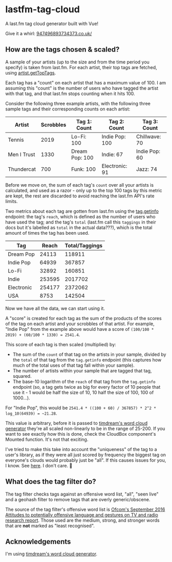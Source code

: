 # lastfm-tag-cloud
A last.fm tag cloud generator built with Vue!

Give it a whirl: [947496893734373.co.uk/](http://947496893734373.co.uk/)

## How are the tags chosen & scaled?

A sample of your artists (up to the size and from the time period you specify) is taken from last.fm. For each artist, their top tags are fetched, using [artist.getTopTags](https://www.last.fm/api/show/artist.getTopTags). 

Each tag has a "count" on each artist that has a maximum value of 100. I am assuming this "count" is the number of users who have tagged the artist with that tag, and that last.fm stops counting when it hits 100.

Consider the following three example artists, with the following three sample tags and their corresponding counts on each artist:

| Artist      | Scrobbles | Tag 1: Count   | Tag 2: Count   | Tag 3: Count  |
| ----------- | --------- | -------------- | -------------- | ------------- |
| Tennis      | 2019      | Lo-Fi: 100     | Indie Pop: 100 | Chillwave: 70 |
| Men I Trust | 1330      | Dream Pop: 100 | Indie: 67      | Indie Pop: 60 |
| Thundercat  | 700       | Funk: 100      | Electronic: 91 | Jazz: 74      |

Before we move on, the sum of each tag's `count` over all your artists is calculated, and used as a razor - only up to the top 100 tags by this metric are kept, the rest are discarded to avoid reaching the last.fm API's rate limits.

Two metrics about each tag are gotten from last.fm using the [tag.getinfo](https://www.last.fm/api/show/tag.getInfo) endpoint: the tag's `reach`, which is defined as the number of users who have used the tag; and the tag's `total` (last.fm call this `taggings` in their docs but it's labelled as `total` in the actual data???), which is the total amount of times the tag has been used.

| Tag        | Reach  | Total/Taggings |
| ---------- | ------ | -------------- |
| Dream Pop  | 24113  | 118911         |
| Indie Pop  | 64939  | 367857         |
| Lo-Fi      | 32892  | 160851         |
| Indie      | 253595 | 2017702        |
| Electronic | 254177 | 2372062        |
| USA        | 8753   | 142504         |

Now we have all the data, we can start using it.

A "score" is created for each tag as the sum of the products of the scores of the tag on each artist and your scrobbles of that artist. For example, "Indie Pop" from the example above would have a score of `(100/100 * 2019) + (60/100 * 1330) = 2541.4`.

This score of each tag is then scaled (multiplied) by: 

- The sum of the `count` of that tag on the artists in your sample, divided by the `total` of that tag from the `tag.getinfo` endpoint (this captures how much of the total uses of that tag fall within your sample).
- The number of artists within your sample that are tagged that tag, squared.
- The base-10 logarithm of the `reach` of that tag from the `tag.getinfo` endpoint (so, a tag gets twice as big for every factor of 10 people that use it - 1 would be half the size of 10, 10 half the size of 100, 100 of 1000...).

For "Indie Pop", this would be `2541.4 * ((100 + 60) / 367857) * 2^2 * log_10(64939) = ~21.28`.

This value is arbitrary, before it is passed to [timdream's word cloud generator](https://github.com/timdream/wordcloud2.js/) they're all scaled non-linearly to be in the range of 25-200. If you want to see exactly how this is done, check the CloudBox component's Mounted function. It's not that exciting.

I've tried to make this take into account the "uniqueness" of the tag to a user's library, as if they were all just scored by frequency the biggest tag on everyone's clouds would probably just be "all". If this causes issues for you, I know. See [here](https://github.com/TheTeaCat/lastfm-tag-cloud/issues/10). I don't care. :rowboat:

## What does the tag filter do?

The tag filter checks tags against an offensive word list, "all", "seen live" and a geohash filter to remove tags that are overly generic/obscene.

The source of the tag filter's offensive word list is [Ofcom's September 2016 Attitudes to potentially offensive language and gestures on TV and radio research report](https://www.ofcom.org.uk/__data/assets/pdf_file/0022/91624/OfcomOffensiveLanguage.pdf). Those used are the medium, strong, and stronger words that are **not** marked as "least recognised".

## Acknowledgements

I'm using [timdream's word cloud generator](https://github.com/timdream/wordcloud2.js/).
